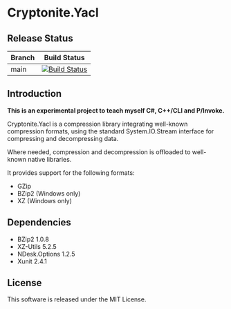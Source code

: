 # Cryptonite.Yacl

## Release Status

Branch  | Build Status
------- | ------------
main    | [![Build Status](https://travis-ci.com/craigsacco/Cryptonite.Yacl.svg?branch=main)](https://travis-ci.com/craigsacco/Cryptonite.Yacl)

## Introduction

**This is an experimental project to teach myself C#, C++/CLI and P/Invoke.**

Cryptonite.Yacl is a compression library integrating well-known compression formats, using the
standard System.IO.Stream interface for compressing and decompressing data.

Where needed, compression and decompression is offloaded to well-known native libraries. 

It provides support for the following formats:

* GZip
* BZip2 (Windows only)
* XZ (Windows only)

## Dependencies

* BZip2 1.0.8
* XZ-Utils 5.2.5
* NDesk.Options 1.2.5
* Xunit 2.4.1

## License

This software is released under the MIT License.
